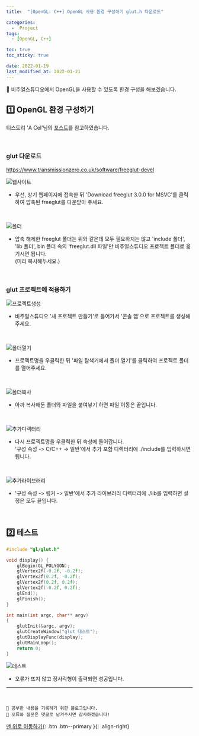 ```yaml
---
title:  "[OpenGL: C++] OpenGL 사용 환경 구성하기 glut.h 다운로드" 

categories:
  -  Project 
tags:
  - [OpenGL, C++]

toc: true
toc_sticky: true

date: 2022-01-19
last_modified_at: 2022-01-21
---
```


🔔 비주얼스튜디오에서 OpenGL을 사용할 수 있도록 환경 구성을 해보겠습니다.

## 1️⃣ OpenGL 환경 구성하기 

티스토리 'A Cel'님의 [포스트]를 참고하였습니다.  

[포스트]: https://siriusp.tistory.com/

<br>

### glut 다운로드  
<https://www.transmissionzero.co.uk/software/freeglut-devel>


![웹사이트](https://user-images.githubusercontent.com/45157347/150063775-1d659567-5c74-4cfe-8461-2d08c55f4aa0.JPG)

* 우선, 상기 웹페이지에 접속한 뒤 'Download freeglut 3.0.0 for MSVC'를 클릭하여 압축된 freeglut를 다운받아 주세요.

<br>

![폴더](https://user-images.githubusercontent.com/45157347/150064203-a338b25f-8708-44ec-9d60-05dbad23115a.JPG)

* 압축 해제한 freeglut 폴더는 위와 같은데 모두 필요하지는 않고 'include 폴더', 'lib 폴더', bin 폴더 속의 'freeglut.dll 파일'만 비주얼스튜디오 프로젝트 폴더로 옮기시면 됩니다.  
(미리 복사해두세요.)

<br>

### glut 프로젝트에 적용하기

![프로젝트생성](https://user-images.githubusercontent.com/45157347/150065466-9f8ecefa-a8bd-4237-9a01-73a641e6d7f8.JPG)

* 비주얼스튜디오 '새 프로젝트 만들기'로 들어가서 '콘솔 앱'으로 프로젝트를 생성해 주세요.

<br>

![폴더열기](https://user-images.githubusercontent.com/45157347/150065832-0cef96a6-5d69-48f2-85a6-23c18c41b4fa.JPG)

* 프로젝트명을 우클릭한 뒤 '파일 탐색기에서 폴더 열기'를 클릭하여 프로젝트 폴더를 열어주세요.

<br>

![폴더복사](https://user-images.githubusercontent.com/45157347/150066044-c01eab59-1e83-4eb1-8640-b4a9ec40889f.JPG)
 
* 아까 복사해둔 폴더와 파일을 붙여넣기 하면 파일 이동은 끝입니다.

<br>

![추가디렉터리](https://user-images.githubusercontent.com/45157347/150066315-f86194d3-7798-4482-bee5-7b6ed40ff6d9.JPG)

* 다시 프로젝트명을 우클릭한 뒤 속성에 들어갑니다.  
'구성 속성 -> C/C++ -> 일반'에서 추가 포함 디렉터리에 ./include를 입력하시면 됩니다.

<br>

![추가라이브러리](https://user-images.githubusercontent.com/45157347/150066721-eff9608e-aa3f-4825-b36a-292e5c68ee23.JPG)

* '구성 속성 -> 링커 -> 일반'에서 추가 라이브러리 디렉터리에 ./lib를 입력하면 설정은 모두 끝입니다.

<br>

## 2️⃣ 테스트

```cpp
#include "gl/glut.h"

void display() {
    glBegin(GL_POLYGON);
    glVertex2f(-0.2f, -0.2f);
    glVertex2f(0.2f, -0.2f);
    glVertex2f(0.2f, 0.2f);
    glVertex2f(-0.2f, 0.2f);
    glEnd();
    glFinish();
}

int main(int argc, char** argv)
{
    glutInit(&argc, argv);
    glutCreateWindow("glut 테스트");
    glutDisplayFunc(display);
    glutMainLoop();
    return 0;
}
```

![테스트](https://user-images.githubusercontent.com/45157347/150067481-275d1439-6488-4175-bb85-3f8cba98643f.JPG)

* 오류가 뜨지 않고 정사각형이 출력되면 성공입니다.


***
<br>

    💾 공부한 내용을 기록하기 위한 블로그입니다.
    📄 오류와 질문은 댓글로 남겨주시면 감사하겠습니다!

[맨 위로 이동하기](#){: .btn .btn--primary }{: .align-right}